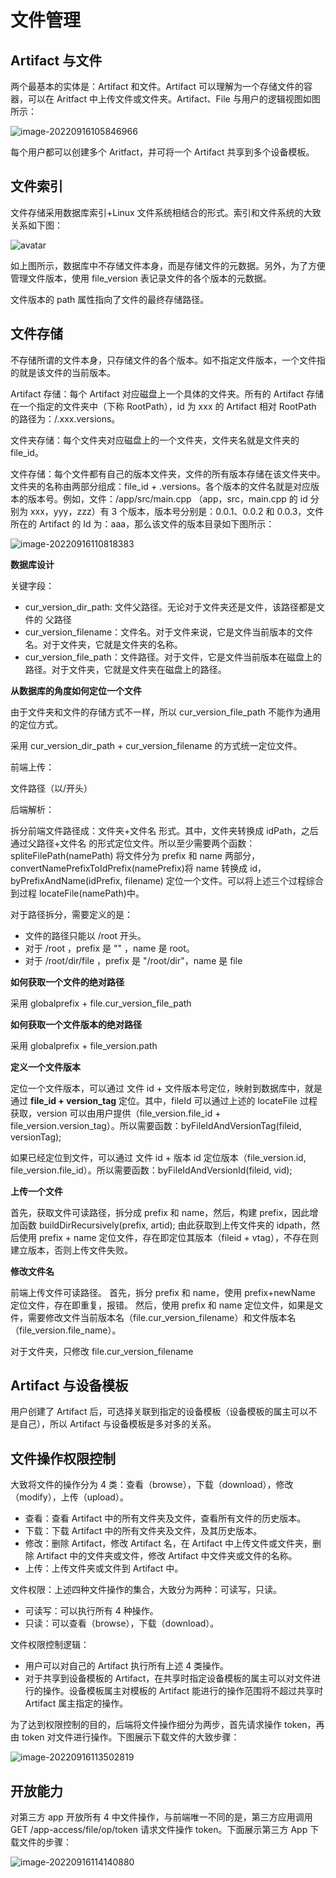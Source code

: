 # 文件管理

## Artifact 与文件

两个最基本的实体是：Artifact 和文件。Artifact 可以理解为一个存储文件的容器，可以在 Aritfact 中上传文件或文件夹。Artifact、File 与用户的逻辑视图如图所示：

![image-20220916105846966](totp-admin-后端架构-文件与Artifact.png)

每个用户都可以创建多个 Aritfact，并可将一个 Artifact 共享到多个设备模板。

## 文件索引

文件存储采用数据库索引+Linux 文件系统相结合的形式。索引和文件系统的大致关系如下图：

![avatar](./后端架构-文件存储-索引.png)

如上图所示，数据库中不存储文件本身，而是存储文件的元数据。另外，为了方便管理文件版本，使用 file_version 表记录文件的各个版本的元数据。

文件版本的 path 属性指向了文件的最终存储路径。

## 文件存储

不存储所谓的文件本身，只存储文件的各个版本。如不指定文件版本，一个文件指的就是该文件的当前版本。

Artifact 存储：每个 Artifact 对应磁盘上一个具体的文件夹。所有的 Artifact 存储在一个指定的文件夹中（下称 RootPath），id 为 xxx 的 Artifact 相对 RootPath 的路径为：/.xxx.versions。

文件夹存储：每个文件夹对应磁盘上的一个文件夹，文件夹名就是文件夹的 file_id。

文件存储：每个文件都有自己的版本文件夹，文件的所有版本存储在该文件夹中。文件夹的名称由两部分组成：file_id + .versions。各个版本的文件名就是对应版本的版本号。例如，文件：/app/src/main.cpp （app，src，main.cpp 的 id 分别为 xxx，yyy，zzz）有 3 个版本，版本号分别是：0.0.1、0.0.2 和 0.0.3，文件所在的 Artifact 的 Id 为：aaa，那么该文件的版本目录如下图所示：

![image-20220916110818383](totp-admin-后端架构-文件版本管理.png)

**数据库设计**

关键字段：

- cur_version_dir_path: 文件父路径。无论对于文件夹还是文件，该路径都是文件的 父路径
- cur_version_filename：文件名。对于文件来说，它是文件当前版本的文件名。对于文件夹，它就是文件夹的名称。
- cur_version_file_path：文件路径。对于文件，它是文件当前版本在磁盘上的路径。对于文件夹，它就是文件夹在磁盘上的路径。

**从数据库的角度如何定位一个文件**

由于文件夹和文件的存储方式不一样，所以 cur_version_file_path 不能作为通用的定位方式。

采用 cur_version_dir_path + cur_version_filename 的方式统一定位文件。

前端上传：

文件路径（以/开头）

后端解析：

拆分前端文件路径成：文件夹+文件名 形式。其中，文件夹转换成 idPath，之后通过父路径+文件名 的形式定位文件。所以至少需要两个函数：spliteFilePath(namePath) 将文件分为 prefix 和 name 两部分，convertNamePrefixToIdPrefix(namePrefix)将 name 转换成 id， byPrefixAndName(idPrefix, filename) 定位一个文件。可以将上述三个过程综合到过程 locateFile(namePath)中。

对于路径拆分，需要定义的是：

- 文件的路径只能以 /root 开头。
- 对于 /root ，prefix 是 "" ，name 是 root。
- 对于 /root/dir/file ，prefix 是 "/root/dir"，name 是 file

**如何获取一个文件的绝对路径**

采用 globalprefix + file.cur_version_file_path

**如何获取一个文件版本的绝对路径**

采用 globalprefix + file_version.path

**定义一个文件版本**

定位一个文件版本，可以通过 文件 id + 文件版本号定位，映射到数据库中，就是通过 **file_id + version_tag** 定位。其中，fileId 可以通过上述的 locateFile 过程获取，version 可以由用户提供（file_version.file_id + file_version.version_tag）。所以需要函数：byFileIdAndVersionTag(fileid, versionTag);

如果已经定位到文件，可以通过 文件 id + 版本 id 定位版本（file_version.id, file_version.file_id）。所以需要函数：byFileIdAndVersionId(fileid, vid);

**上传一个文件**

首先，获取文件可读路径，拆分成 prefix 和 name，然后，构建 prefix，因此增加函数 buildDirRecursively(prefix, artid); 由此获取到上传文件夹的 idpath，然后使用 prefix + name 定位文件，存在即定位其版本（fileid + vtag），不存在则建立版本，否则上传文件失败。

**修改文件名**

前端上传文件可读路径。
首先，拆分 prefix 和 name，使用 prefix+newName 定位文件，存在即重复，报错。
然后，使用 prefix 和 name 定位文件，如果是文件，需要修改文件当前版本名（file.cur_version_filename）和文件版本名（file_version.file_name）。

对于文件夹，只修改 file.cur_version_filename

## Artifact 与设备模板

用户创建了 Artifact 后，可选择关联到指定的设备模板（设备模板的属主可以不是自己），所以 Artifact 与设备模板是多对多的关系。

## 文件操作权限控制

大致将文件的操作分为 4 类：查看（browse），下载（download），修改（modify），上传（upload）。

- 查看：查看 Artifact 中的所有文件夹及文件，查看所有文件的历史版本。
- 下载：下载 Artifact 中的所有文件夹及文件，及其历史版本。
- 修改：删除 Artifact，修改 Artifact 名，在 Artifact 中上传文件或文件夹，删除 Artifact 中的文件夹或文件，修改 Artifact 中文件夹或文件的名称。
- 上传：上传文件夹或文件到 Artifact 中。

文件权限：上述四种文件操作的集合，大致分为两种：可读写，只读。

- 可读写：可以执行所有 4 种操作。
- 只读：可以查看（browse），下载（download）。

文件权限控制逻辑：

- 用户可以对自己的 Artifact 执行所有上述 4 类操作。
- 对于共享到设备模板的 Artifact，在共享时指定设备模板的属主可以对文件进行的操作。设备模板属主对模板的 Artifact 能进行的操作范围将不超过共享时 Artifact 属主指定的操作。

为了达到权限控制的目的，后端将文件操作细分为两步，首先请求操作 token，再由 token 对文件进行操作。下图展示下载文件的大致步骤：

![image-20220916113502819](totp-admin-后端架构-文件权限控制-示例-下载文件.png)

## 开放能力

对第三方 app 开放所有 4 中文件操作，与前端唯一不同的是，第三方应用调用 GET /app-access/file/op/token 请求文件操作 token。下面展示第三方 App 下载文件的步骤：

![image-20220916114140880](totp-admin-后端架构-文件权限控制-示例-下载文件-appaccess.png)
